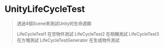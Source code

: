 # UnityLifeCycleTest
> 透過4個Scene來測試Unity的生命週期
>
> LifeCycleTest1 在空物件測試
> LifeCycleTest2 在相機測試
> LifeCycleTest3 在方塊測試
> LifeCycleTestGenerator 在生成物件測試
